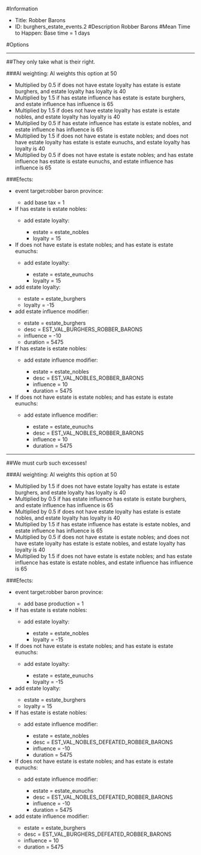 #Information
 - Title: Robber Barons
 - ID: burghers_estate_events.2
#Description
Robber Barons
#Mean Time to Happen:
Base time = 1 days

#Options

___
##They only take what is their right.

###AI weighting:
AI weights this option at 50
 - Multiplied by 0.5 if does not have estate loyalty has estate is estate burghers, and estate loyalty has loyalty is 40
 - Multiplied by 1.5 if has estate influence has estate is estate burghers, and estate influence has influence is 65
 - Multiplied by 1.5 if does not have estate loyalty has estate is estate nobles, and estate loyalty has loyalty is 40
 - Multiplied by 0.5 if has estate influence has estate is estate nobles, and estate influence has influence is 65
 - Multiplied by 1.5 if does not have estate is estate nobles; and does not have estate loyalty has estate is estate eunuchs, and estate loyalty has loyalty is 40
 - Multiplied by 0.5 if does not have estate is estate nobles; and  has estate influence has estate is estate eunuchs, and estate influence has influence is 65


###Efects:<ul><li>event target:robber baron province:</li><ul><li>add base tax = 1</li></ul><li>If has estate is estate nobles:</li><ul><li>add estate loyalty:</li><ul><li>estate = estate_nobles</li><li>loyalty = 15</li></ul></ul><li>If does not have estate is estate nobles; and  has estate is estate eunuchs:</li><ul><li>add estate loyalty:</li><ul><li>estate = estate_eunuchs</li><li>loyalty = 15</li></ul></ul><li>add estate loyalty:</li><ul><li>estate = estate_burghers</li><li>loyalty = -15</li></ul><li>add estate influence modifier:</li><ul><li>estate = estate_burghers</li><li>desc = EST_VAL_BURGHERS_ROBBER_BARONS</li><li>influence = -10</li><li>duration = 5475</li></ul><li>If has estate is estate nobles:</li><ul><li>add estate influence modifier:</li><ul><li>estate = estate_nobles</li><li>desc = EST_VAL_NOBLES_ROBBER_BARONS</li><li>influence = 10</li><li>duration = 5475</li></ul></ul><li>If does not have estate is estate nobles; and  has estate is estate eunuchs:</li><ul><li>add estate influence modifier:</li><ul><li>estate = estate_eunuchs</li><li>desc = EST_VAL_NOBLES_ROBBER_BARONS</li><li>influence = 10</li><li>duration = 5475</li></ul></ul></ul>

___
##We must curb such excesses!

###AI weighting:
AI weights this option at 50
 - Multiplied by 1.5 if does not have estate loyalty has estate is estate burghers, and estate loyalty has loyalty is 40
 - Multiplied by 0.5 if has estate influence has estate is estate burghers, and estate influence has influence is 65
 - Multiplied by 0.5 if does not have estate loyalty has estate is estate nobles, and estate loyalty has loyalty is 40
 - Multiplied by 1.5 if has estate influence has estate is estate nobles, and estate influence has influence is 65
 - Multiplied by 0.5 if does not have estate is estate nobles; and does not have estate loyalty has estate is estate nobles, and estate loyalty has loyalty is 40
 - Multiplied by 1.5 if does not have estate is estate nobles; and  has estate influence has estate is estate nobles, and estate influence has influence is 65


###Efects:<ul><li>event target:robber baron province:</li><ul><li>add base production = 1</li></ul><li>If has estate is estate nobles:</li><ul><li>add estate loyalty:</li><ul><li>estate = estate_nobles</li><li>loyalty = -15</li></ul></ul><li>If does not have estate is estate nobles; and  has estate is estate eunuchs:</li><ul><li>add estate loyalty:</li><ul><li>estate = estate_eunuchs</li><li>loyalty = -15</li></ul></ul><li>add estate loyalty:</li><ul><li>estate = estate_burghers</li><li>loyalty = 15</li></ul><li>If has estate is estate nobles:</li><ul><li>add estate influence modifier:</li><ul><li>estate = estate_nobles</li><li>desc = EST_VAL_NOBLES_DEFEATED_ROBBER_BARONS</li><li>influence = -10</li><li>duration = 5475</li></ul></ul><li>If does not have estate is estate nobles; and  has estate is estate eunuchs:</li><ul><li>add estate influence modifier:</li><ul><li>estate = estate_eunuchs</li><li>desc = EST_VAL_NOBLES_DEFEATED_ROBBER_BARONS</li><li>influence = -10</li><li>duration = 5475</li></ul></ul><li>add estate influence modifier:</li><ul><li>estate = estate_burghers</li><li>desc = EST_VAL_BURGHERS_DEFEATED_ROBBER_BARONS</li><li>influence = 10</li><li>duration = 5475</li></ul></ul>
